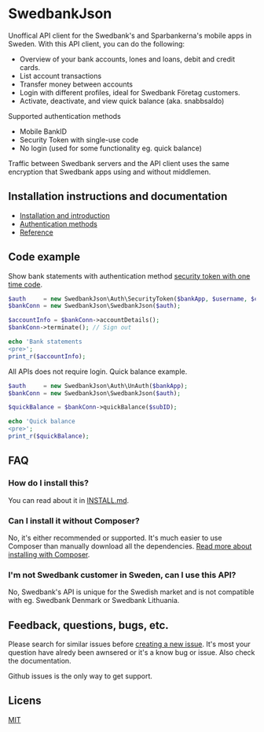 # SwedbankJson

Unoffical API client for the Swedbank's and Sparbankerna's mobile apps in Sweden. With this API client, you can do the following:

* Overview of your bank accounts, lones and loans, debit and credit cards.
* List account transactions
* Transfer money between accounts
* Login with different profiles, ideal for Swedbank Företag customers.
* Activate, deactivate, and view quick balance (aka. snabbsaldo)

Supported authentication methods

* Mobile BankID
* Security Token with single-use code
* No login (used for some functionality eg. quick balance)

Traffic between Swedbank servers and the API client uses the same encryption that Swedbank apps using and without middlemen.

## Installation instructions and documentation

* [Installation and introduction](INSTALL.md)
* [Authentication methods](docs/authentication.md)
* [Reference](docs/reference.md)

## Code example
Show bank statements with authentication method [security token with one time code](docs/authentication.md#security-token-with-one-time-code).

```php
$auth     = new SwedbankJson\Auth\SecurityToken($bankApp, $username, $challengeResponse);
$bankConn = new SwedbankJson\SwedbankJson($auth);

$accountInfo = $bankConn->accountDetails();
$bankConn->terminate(); // Sign out

echo 'Bank statements
<pre>';
print_r($accountInfo);
```

All APIs does not require login. Quick balance example.

```php
$auth     = new SwedbankJson\Auth\UnAuth($bankApp);
$bankConn = new SwedbankJson\SwedbankJson($auth);

$quickBalance = $bankConn->quickBalance($subID);

echo 'Quick balance
<pre>';
print_r($quickBalance);
```

## FAQ

### How do I install this?
You can read about it in [INSTALL.md].

### Can I install it without Composer?
No, it's either recommended or supported. It's much easier to use Composer than manually download all the dependencies. [Read more about installing with Composer](docs/composer.md).

### I'm not Swedbank customer in Sweden, can I use this API?
No, Swedbank's API is unique for the Swedish market and is not compatible with eg. Swedbank Denmark or Swedbank Lithuania.

## Feedback, questions, bugs, etc.
Please search for similar issues before [creating a new issue](https://github.com/walle89/SwedbankJson/issues). It's most your question have alredy been awnsered or it's a know bug or issue. Also check the documentation.

Github issues is the only way to get support.

## Licens
[MIT](LICENSE)

[INSTALL.md]: INSTALL.md